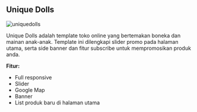 Unique Dolls
------------

![uniquedolls](http://jarvis-store.com/themes/master-tema/uniquedolls/uniquedolls-preview.jpg)

Unique Dolls adalah template toko online yang bertemakan boneka dan mainan anak-anak. Template ini dilengkapi slider promo pada halaman utama, serta side banner dan fitur subscribe untuk mempromosikan produk anda.

**Fitur:**
 - Full responsive 
 - Slider 
 - Google Map 
 - Banner
 - List produk baru di halaman utama
